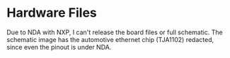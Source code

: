 # Hardware Files

Due to NDA with NXP, I can't release the board files or full schematic. The schematic image has the automotive ethernet chip (TJA1102) redacted, since even the pinout is under NDA.
